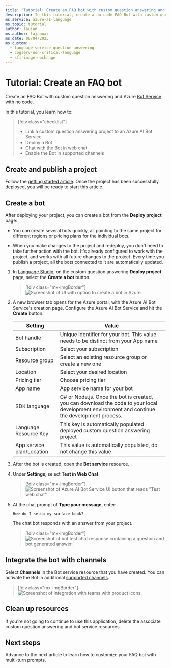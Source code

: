 ```yaml
---
title: "Tutorial: Create an FAQ bot with custom question answering and Azure AI Bot Service"
description: In this tutorial, create a no code FAQ Bot with custom question answering and Azure AI Bot Service.
ms.service: azure-ai-language
ms.topic: tutorial
author: laujan
ms.author: lajanuar
ms.date: 06/04/2025
ms.custom:
  - language-service-question-answering
  - cogserv-non-critical-language
  - sfi-image-nochange
---
```


# Tutorial: Create an FAQ bot

Create an FAQ Bot with custom question answering and Azure [Bot Service](https://azure.microsoft.com/services/bot-service/) with no code.

In this tutorial, you learn how to:

<!-- green checkmark -->
> [!div class="checklist"]
> * Link a custom question answering project to an Azure AI Bot Service
> * Deploy a Bot
> * Chat with the Bot in web chat
> * Enable the Bot in supported channels

## Create and publish a project

Follow the [getting started article](../how-to/create-test-deploy.md). Once the project has been successfully deployed, you will be ready to start this article.

## Create a bot

After deploying your project, you can create a bot from the **Deploy project** page:

* You can create several bots quickly, all pointing to the same project for different regions or pricing plans for the individual bots.

* When you make changes to the project and redeploy, you don't need to take further action with the bot. It's already configured to work with the project, and works with all future changes to the project. Every time you publish a project, all the bots connected to it are automatically updated.

1. In [Language Studio](https://language.azure.com/), on the custom question answering **Deploy project** page, select the **Create a bot** button.

    > [!div class="mx-imgBorder"]
    > ![Screenshot of UI with option to create a bot in Azure.](../media/bot-service/create-bot-in-azure.png)

1. A new browser tab opens for the Azure portal, with the Azure AI Bot Service's creation page. Configure the Azure AI Bot Service and hit the **Create** button.

    |Setting |Value|
    |----------|---------|
    | Bot handle| Unique identifier for your bot. This value needs to be distinct from your App name |
    | Subscription | Select your subscription |
    | Resource group | Select an existing resource group or create a new one |
    | Location | Select your desired location |
    | Pricing tier | Choose pricing tier |
    |App name | App service name for your bot |
    |SDK language | C# or Node.js. Once the bot is created, you can download the code to your local development environment and continue the development process. |
    | Language Resource Key  | This key is automatically populated deployed custom question answering project |
    | App service plan/Location | This value is automatically populated, do not change this value |

1. After the bot is created, open the **Bot service** resource.
1. Under **Settings**, select **Test in Web Chat**.

    > [!div class="mx-imgBorder"]
    > ![Screenshot of Azure AI Bot Service UI button that reads "Test web chat".](../media/bot-service/test-in-web-chat.png)

1. At the chat prompt of **Type your message**, enter:

    `How do I setup my surface book?`

    The chat bot responds with an answer from your project.

    > [!div class="mx-imgBorder"]
    > ![Screenshot of bot test chat response containing a question and bot generated answer.](../media/bot-service/bot-chat.png)

## Integrate the bot with channels

Select **Channels** in the Bot service resource that you have created. You can activate the Bot in additional [supported channels](/azure/bot-service/bot-service-manage-channels).

   >[!div class="mx-imgBorder"]
   >![Screenshot of integration with teams with product icons.](../media/bot-service/channels.png)

## Clean up resources

If you're not going to continue to use this application, delete the associate custom question answering and bot service resources.

## Next steps

Advance to the next article to learn how to customize your FAQ bot with multi-turn prompts.
